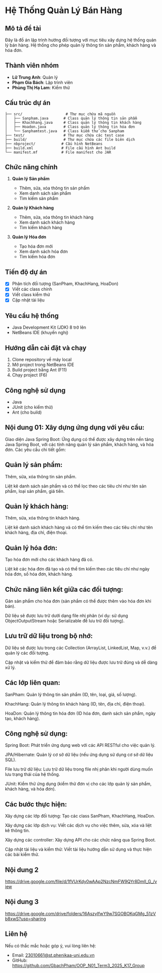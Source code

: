 # Hệ Thống Quản Lý Bán Hàng

## Mô tả đề tài
Đây là đồ án lập trình hướng đối tượng với mục tiêu xây dựng hệ thống quản lý bán hàng. Hệ thống cho phép quản lý thông tin sản phẩm, khách hàng và hóa đơn.

## Thành viên nhóm
- **Lữ Trung Anh**: Quản lý
- **Phạm Gia Bách**: Lập trình viên
- **Phùng Thị Hạ Lam**: Kiểm thử

## Cấu trúc dự án
```
├── src/                    # Thư mục chứa mã nguồn
│   ├── Sanpham.java       # Class quản lý thông tin sản phẩm
│   ├── Khachhang.java     # Class quản lý thông tin khách hàng
│   ├── Hoadon.java        # Class quản lý thông tin hóa đơn
│   └── Sanphamtest.java   # Class kiểm thử cho Sanpham
├── test/                  # Thư mục chứa các test case
├── build/                 # Thư mục chứa các file biên dịch
├── nbproject/            # Cấu hình NetBeans
├── build.xml             # File cấu hình Ant build
└── manifest.mf           # File manifest cho JAR
```

## Chức năng chính
1. **Quản lý Sản phẩm**
   - Thêm, sửa, xóa thông tin sản phẩm
   - Xem danh sách sản phẩm
   - Tìm kiếm sản phẩm

2. **Quản lý Khách hàng**
   - Thêm, sửa, xóa thông tin khách hàng
   - Xem danh sách khách hàng
   - Tìm kiếm khách hàng

3. **Quản lý Hóa đơn**
   - Tạo hóa đơn mới
   - Xem danh sách hóa đơn
   - Tìm kiếm hóa đơn

## Tiến độ dự án
- [x] Phân tích đối tượng (SanPham, KhachHang, HoaDon)
- [x] Viết các class chính
- [x] Viết class kiểm thử
- [x] Cập nhật tài liệu

## Yêu cầu hệ thống
- Java Development Kit (JDK) 8 trở lên
- NetBeans IDE (khuyến nghị)

## Hướng dẫn cài đặt và chạy
1. Clone repository về máy local
2. Mở project trong NetBeans IDE
3. Build project bằng Ant (F11)
4. Chạy project (F6)

## Công nghệ sử dụng
- Java
- JUnit (cho kiểm thử)
- Ant (cho build)
## Nội dung 01: Xây dựng ứng dụng với yêu cầu:
Giao diện Java Spring Boot:
Ứng dụng có thể được xây dựng trên nền tảng Java Spring Boot, với các tính năng quản lý sản phẩm, khách hàng, và hóa đơn. Các yêu cầu chi tiết gồm:

## Quản lý sản phẩm:

Thêm, sửa, xóa thông tin sản phẩm.

Liệt kê danh sách sản phẩm và có thể lọc theo các tiêu chí như tên sản phẩm, loại sản phẩm, giá tiền.

## Quản lý khách hàng:

Thêm, sửa, xóa thông tin khách hàng.

Liệt kê danh sách khách hàng và có thể tìm kiếm theo các tiêu chí như tên khách hàng, địa chỉ, điện thoại.

## Quản lý hóa đơn:

Tạo hóa đơn mới cho các khách hàng đã có.

Liệt kê các hóa đơn đã tạo và có thể tìm kiếm theo các tiêu chí như ngày hóa đơn, số hóa đơn, khách hàng.

## Chức năng liên kết giữa các đối tượng:

Gán sản phẩm cho hóa đơn (sản phẩm có thể được thêm vào hóa đơn khi bán).

Dữ liệu sẽ được lưu trữ dưới dạng file nhị phân (ví dụ: sử dụng ObjectOutputStream hoặc Serializable để lưu trữ đối tượng).

## Lưu trữ dữ liệu trong bộ nhớ:

Dữ liệu sẽ được lưu trong các Collection (ArrayList, LinkedList, Map, v.v.) để quản lý các đối tượng.

Cập nhật và kiểm thử để đảm bảo rằng dữ liệu được lưu trữ đúng và dễ dàng xử lý.

## Các lớp liên quan:
SanPham: Quản lý thông tin sản phẩm (ID, tên, loại, giá, số lượng).

KhachHang: Quản lý thông tin khách hàng (ID, tên, địa chỉ, điện thoại).

HoaDon: Quản lý thông tin hóa đơn (ID hóa đơn, danh sách sản phẩm, ngày tạo, khách hàng).

## Công nghệ sử dụng:
Spring Boot: Phát triển ứng dụng web với các API RESTful cho việc quản lý.

JPA/Hibernate: Quản lý cơ sở dữ liệu (nếu ứng dụng sử dụng cơ sở dữ liệu SQL).

File lưu trữ dữ liệu: Lưu trữ dữ liệu trong file nhị phân khi người dùng muốn lưu trạng thái của hệ thống.

JUnit: Kiểm thử ứng dụng (kiểm thử đơn vị cho các lớp quản lý sản phẩm, khách hàng, và hóa đơn).

## Các bước thực hiện:
Xây dựng các lớp đối tượng: Tạo các class SanPham, KhachHang, HoaDon.

Xây dựng các lớp dịch vụ: Viết các dịch vụ cho việc thêm, sửa, xóa và liệt kê thông tin.

Xây dựng các controller: Xây dựng API cho các chức năng qua Spring Boot.

Cập nhật tài liệu và kiểm thử: Viết tài liệu hướng dẫn sử dụng và thực hiện các bài kiểm thử.
## Nội dung 2
https://drive.google.com/file/d/1fVUrKdy0wAAp2NzcNmFW9QYr8DmlI_G_/view
## Nội dung 3 
https://drive.google.com/drive/folders/16AszyIfwY9w7SGOBOKqGMg_51zVb8xwS?usp=sharing

## Liên hệ
Nếu có thắc mắc hoặc góp ý, vui lòng liên hệ:
- Email: 23010661@st.phenikaa-uni.edu.vn
- GitHub: https://github.com/GbachPham/OOP_N01_Term3_2025_K17_Group
